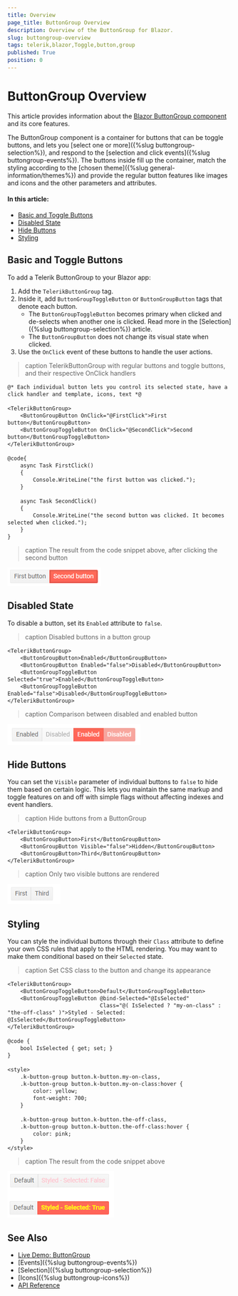 ```yaml
---
title: Overview
page_title: ButtonGroup Overview
description: Overview of the ButtonGroup for Blazor.
slug: buttongroup-overview
tags: telerik,blazor,Toggle,button,group
published: True
position: 0
---
```


# ButtonGroup Overview

This article provides information about the <a href="https://www.telerik.com/blazor-ui/buttongroup" target="_blank">Blazor ButtonGroup component</a> and its core features.

The ButtonGroup component is a container for buttons that can be toggle buttons, and lets you [select one or more]({%slug buttongroup-selection%}), and respond to the [selection and click events]({%slug buttongroup-events%}). The buttons inside fill up the container, match the styling according to the [chosen theme]({%slug general-information/themes%}) and provide the regular button features like images and icons and the other parameters and attributes.

#### In this article:

* [Basic and Toggle Buttons](#basic-and-toggle-buttons)
* [Disabled State](#disabled-state)
* [Hide Buttons](#hide-buttons)
* [Styling](#styling)

## Basic and Toggle Buttons

To add a Telerik ButtonGroup to your Blazor app:

1. Add the `TelerikButtonGroup` tag.
1. Inside it, add `ButtonGroupToggleButton` or `ButtonGroupButton` tags that denote each button.
    * The `ButtonGroupToggleButton` becomes primary when clicked and de-selects when another one is clicked. Read more in the [Selection]({%slug buttongroup-selection%}) article.
    * The `ButtonGroupButton` does not change its visual state when clicked.
1. Use the `OnClick` event of these buttons to handle the user actions.

>caption TelerikButtonGroup with regular buttons and toggle buttons, and their respective OnClick handlers

````CSHTML
@* Each individual button lets you control its selected state, have a click handler and template, icons, text *@

<TelerikButtonGroup>
    <ButtonGroupButton OnClick="@FirstClick">First button</ButtonGroupButton>
    <ButtonGroupToggleButton OnClick="@SecondClick">Second button</ButtonGroupToggleButton>
</TelerikButtonGroup>

@code{
    async Task FirstClick()
    {
        Console.WriteLine("the first button was clicked.");
    }

    async Task SecondClick()
    {
        Console.WriteLine("the second button was clicked. It becomes selected when clicked.");
    }
}
````

>caption The result from the code snippet above, after clicking the second button

![Basic ButtonGroup](images/buttongroup-overview.png)


## Disabled State

To disable a button, set its `Enabled` attribute to `false`.

>caption Disabled buttons in a button group

````CSHTML
<TelerikButtonGroup>
    <ButtonGroupButton>Enabled</ButtonGroupButton>
    <ButtonGroupButton Enabled="false">Disabled</ButtonGroupButton>
    <ButtonGroupToggleButton Selected="true">Enabled</ButtonGroupToggleButton>
    <ButtonGroupToggleButton Enabled="false">Disabled</ButtonGroupToggleButton>
</TelerikButtonGroup>
````

>caption Comparison between disabled and enabled button

![Disabled buttons in button group](images/button-group-disabled-state.png)


## Hide Buttons

You can set the `Visible` parameter of individual buttons to `false` to hide them based on certain logic. This lets you maintain the same markup and toggle features on and off with simple flags without affecting indexes and event handlers.

>caption Hide buttons from a ButtonGroup

````CSHTML
<TelerikButtonGroup>
    <ButtonGroupButton>First</ButtonGroupButton>
    <ButtonGroupButton Visible="false">Hidden</ButtonGroupButton>
    <ButtonGroupButton>Third</ButtonGroupButton>
</TelerikButtonGroup>
````

>caption Only two visible buttons are rendered

![Hide buttongroup buttons conditionally](images/buttongroup-hide-buttons.png)


## Styling

You can style the individual buttons through their `Class` attribute to define your own CSS rules that apply to the HTML rendering. You may want to make them conditional based on their `Selected` state.

>caption Set CSS class to the button and change its appearance

````CSHTML
<TelerikButtonGroup>
    <ButtonGroupToggleButton>Default</ButtonGroupToggleButton>
    <ButtonGroupToggleButton @bind-Selected="@IsSelected"
                             Class="@( IsSelected ? "my-on-class" : "the-off-class" )">Styled - Selected: @IsSelected</ButtonGroupToggleButton>
</TelerikButtonGroup>

@code {
    bool IsSelected { get; set; }
}

<style>
    .k-button-group button.k-button.my-on-class,
    .k-button-group button.k-button.my-on-class:hover {
        color: yellow;
        font-weight: 700;
    }

    .k-button-group button.k-button.the-off-class,
    .k-button-group button.k-button.the-off-class:hover {
        color: pink;
    }
</style>
````

>caption The result from the code snippet above

![conditional styling of buttongroup](images/buttongroup-styling.png)




## See Also

  * [Live Demo: ButtonGroup](https://demos.telerik.com/blazor-ui/buttongroup/overview)
  * [Events]({%slug buttongroup-events%})
  * [Selection]({%slug buttongroup-selection%})
  * [Icons]({%slug buttongroup-icons%})
  * [API Reference](https://docs.telerik.com/blazor-ui/api/Telerik.Blazor.Components.TelerikButtonGroup)
   
